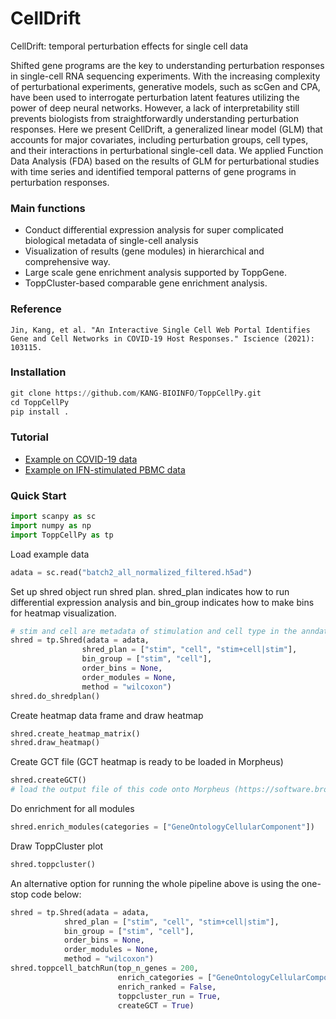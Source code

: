 # CellDrift
CellDrift: temporal perturbation effects for single cell data

Shifted gene programs are the key to understanding
perturbation responses in single-cell RNA sequencing
experiments. With the increasing complexity of
perturbational experiments, generative models, such as
scGen and CPA, have been used to interrogate
perturbation latent features utilizing the power of deep
neural networks. However, a lack of interpretability still
prevents biologists from straightforwardly understanding
perturbation responses. Here we present CellDrift, a
generalized linear model (GLM) that accounts for major
covariates, including perturbation groups, cell types, and
their interactions in perturbational single-cell data. We
applied Function Data Analysis (FDA) based on the
results of GLM for perturbational studies with time series
and identified temporal patterns of gene programs in
perturbation responses.

### Main functions
- Conduct differential expression analysis for super complicated biological metadata of single-cell analysis
- Visualization of results (gene modules) in hierarchical and comprehensive way.
- Large scale gene enrichment analysis supported by ToppGene.
- ToppCluster-based comparable gene enrichment analysis.

### Reference
```
Jin, Kang, et al. "An Interactive Single Cell Web Portal Identifies Gene and Cell Networks in COVID-19 Host Responses." Iscience (2021): 103115.
```

### Installation
```python
git clone https://github.com/KANG-BIOINFO/ToppCellPy.git
cd ToppCellPy
pip install .
```

### Tutorial
- [Example on COVID-19 data](https://nbviewer.jupyter.org/github/KANG-BIOINFO/ToppCellPy/blob/main/test/COVID-19%20example.ipynb)
- [Example on IFN-stimulated PBMC data](https://nbviewer.jupyter.org/github/KANG-BIOINFO/ToppCellPy/blob/main/test/IFN-stimulated%20PBMC%20example.ipynb)

### Quick Start
```python
import scanpy as sc
import numpy as np
import ToppCellPy as tp
```

Load example data
```python
adata = sc.read("batch2_all_normalized_filtered.h5ad")
```

Set up shred object run shred plan. shred_plan indicates how to run differential expression analysis and bin_group indicates how to make bins for heatmap visualization.
```python
# stim and cell are metadata of stimulation and cell type in the anndata
shred = tp.Shred(adata = adata,
                shred_plan = ["stim", "cell", "stim+cell|stim"],
                bin_group = ["stim", "cell"],
                order_bins = None,
                order_modules = None,
                method = "wilcoxon")
shred.do_shredplan()
```

Create heatmap data frame and draw heatmap
```python
shred.create_heatmap_matrix()
shred.draw_heatmap()
```

Create GCT file (GCT heatmap is ready to be loaded in Morpheus)
```python
shred.createGCT()
# load the output file of this code onto Morpheus (https://software.broadinstitute.org/morpheus/)
```

Do enrichment for all modules
```python
shred.enrich_modules(categories = ["GeneOntologyCellularComponent"])
```

Draw ToppCluster plot
```python
shred.toppcluster()
```

An alternative option for running the whole pipeline above is using the one-stop code below:
```python
shred = tp.Shred(adata = adata,
            shred_plan = ["stim", "cell", "stim+cell|stim"],
            bin_group = ["stim", "cell"],
            order_bins = None,
            order_modules = None,
            method = "wilcoxon")
shred.toppcell_batchRun(top_n_genes = 200,
                        enrich_categories = ["GeneOntologyCellularComponent"],
                        enrich_ranked = False,
                        toppcluster_run = True,
                        createGCT = True)
```
